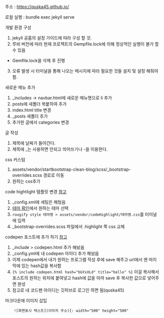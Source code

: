 주소 : https://quska45.github.io/

로컬 실행 : bundle exec jekyll serve

개발 환경 구성
 1. jekyll 공홈의 설정 가이드에 따라 구성 할 것.
 2. 루비 버전에 따라 현재 프로젝트의 Gempfile.lock에 의해 정상적인 실행이 불가 할 수 있음
  - Gemfile.lock을 삭제 후 진행
 3. 오류 발생 시 터미널을 통해 나오는 메시지에 따라 필요한 것들 설치 및 설정 해줘야함.

새로운 메뉴 추가
 1. _includes -> navbar.html에 새로운 메뉴명으로 li 추가
 2. posts에 새폴더 복붙하여 추가
 3. index.html title 변경
 4. _posts 새폴더 추가
 5. 추가한 글에서 categories 변경

글 작성
 1. 제목에 날짜가 들어간다.
 2. 제목에 _는 사용하면 안되고 띄어쓰기나 -을 이용한다.

css 커스텀
 1. assets/vendor/startbootstrap-clean-blog/scss/_bootstrap-overrides.scss 경로로 이동
 2. 원하는 css추가

code hightlight 템플릿 변경
[참고](https://hard-carry.com/how-to-change-syntax-highlighter-in-jekyll/)
 1. _config.xml에 세팅은 해뒀음
 2. [테마 확인](https://spsarolkar.github.io/rouge-theme-preview/)에서 원하는 테마 선택
 3. `rougify style 테마명 > assets/vendor/codeHighlight/테마명.css`를 터미널에 입력
 4. _bootstrap-overrides.scss 파일에서 .highlight 쪽 css 교체

 codepen 포스트에 추가 하기
 [참고](https://0xd00d00.github.io/2021/07/06/embedCodepen.html)
 1. _include > codepen.html 추가 해놨음
 2. _config.yml에 내 codepen 아이디 추가 해놨음
 3. 이제 codepen에서 내가 원하는 프로그램 작성 후에 save 해주고 url에서 맨 마지막에 있는 hash값을 복사함
 4. `{% include codepen.html hash="bGYxXLd" title="hello" %}` 이걸 복사해서 포스트의 원하는 위치에 붙여넣고 hash에 값을 아까 save 후 복사한 값으로 넣어주면 완성
 5. 참고로 내 코드펜 아이디는 깃허브로 로그인 하면 됨(quska45)

마크다운에 이미지 삽입
```
    ![화면표시 텍스트](이미지 주소){: width="500" height="500"
```